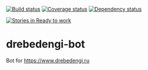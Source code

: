 [![Build status](https://travis-ci.org/valery1707/drebedengi-bot.svg)](https://travis-ci.org/valery1707/drebedengi-bot)
[![Coverage status](https://coveralls.io/repos/valery1707/drebedengi-bot/badge.svg?branch=master&service=github)](https://coveralls.io/github/valery1707/drebedengi-bot?branch=master)
[![Dependency status](https://www.versioneye.com/user/projects/57b3ff9da598f500433233b9/badge.svg?style=flat)](https://www.versioneye.com/user/projects/57b3ff9da598f500433233b9)

[![Stories in Ready to work](https://badge.waffle.io/valery1707/drebedengi-bot.png?label=ready&title=Ready%20to%20work)](https://waffle.io/valery1707/drebedengi-bot)

# drebedengi-bot
Bot for https://www.drebedengi.ru
